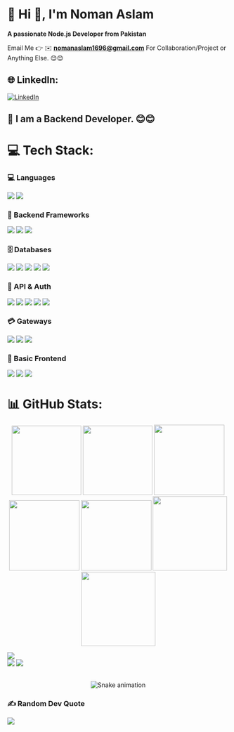 # 💫 Hi 👋, I'm Noman Aslam
**A passionate Node.js Developer from Pakistan**

Email Me 👉 ✉️ **nomanaslam1696@gmail.com** For Collaboration/Project or Anything Else. 😊😊

## 🌐 LinkedIn:
 [![LinkedIn](https://img.shields.io/badge/LinkedIn-%230077B5.svg?logo=linkedin&logoColor=white)](https://www.linkedin.com/in/noman-aslam-8365a6261)
## 🔗 I am a Backend Developer. 😊😊



# 💻 Tech Stack:

### 💻 Languages
<p>
  <img src="https://img.shields.io/badge/JavaScript-F7DF1E?style=for-the-badge&logo=javascript&logoColor=black" />
  <img src="https://img.shields.io/badge/TypeScript-3178C6?style=for-the-badge&logo=typescript&logoColor=white" />
</p>

### 🧠 Backend Frameworks
<p>
  <img src="https://img.shields.io/badge/Node.js-339933?style=for-the-badge&logo=nodedotjs&logoColor=white" />
  <img src="https://img.shields.io/badge/Express.js-000000?style=for-the-badge&logo=express&logoColor=white" />
  <img src="https://img.shields.io/badge/NestJS-E0234E?style=for-the-badge&logo=nestjs&logoColor=white" />
</p>

### 🗄️ Databases
<p>
  <img src="https://img.shields.io/badge/MySQL-4479A1?style=for-the-badge&logo=mysql&logoColor=white" />
  <img src="https://img.shields.io/badge/MongoDB-47A248?style=for-the-badge&logo=mongodb&logoColor=white" />
  <img src="https://img.shields.io/badge/ClickHouse-000000?style=for-the-badge&logo=clickhouse&logoColor=yellow" />
  <img src="https://img.shields.io/badge/DynamoDB-4053D6?style=for-the-badge&logo=amazon-dynamodb&logoColor=white" />
  <img src="https://img.shields.io/badge/PostgreSQL-336791?style=for-the-badge&logo=postgresql&logoColor=white" />
</p>

### 🔐 API & Auth
<p>
  <img src="https://img.shields.io/badge/REST%20API-000000?style=for-the-badge&logo=fastapi&logoColor=white" />
  <img src="https://img.shields.io/badge/Swagger-85EA2D?style=for-the-badge&logo=swagger&logoColor=black" />
  <img src="https://img.shields.io/badge/JWT-000000?style=for-the-badge&logo=jsonwebtokens&logoColor=white" />
  <img src="https://img.shields.io/badge/Redis-DC382D?style=for-the-badge&logo=redis&logoColor=white" />
  <img src="https://img.shields.io/badge/Temporal-000000?style=for-the-badge&logoColor=white" />
</p>

### 💳 Gateways
<p>
  <img src="https://img.shields.io/badge/Stripe-635BFF?style=for-the-badge&logo=stripe&logoColor=white" />
  <img src="https://img.shields.io/badge/Tamara-000000?style=for-the-badge&logo=tamara&logoColor=white" />
  <img src="https://img.shields.io/badge/Tabby-1F1F1F?style=for-the-badge&logoColor=white" />
</p>


### 🎨 Basic Frontend
<p>
  <img src="https://img.shields.io/badge/HTML5-E34F26?style=for-the-badge&logo=html5&logoColor=white" />
  <img src="https://img.shields.io/badge/CSS3-1572B6?style=for-the-badge&logo=css3&logoColor=white" />
  <img src="https://img.shields.io/badge/Bootstrap-7952B3?style=for-the-badge&logo=bootstrap&logoColor=white" />
</p>

# 📊 GitHub Stats:

<div align="center">

<img height="158em" src="https://github-profile-summary-cards.vercel.app/api/cards/profile-details?username=nomanaslam1696&theme=radical">
<img height="158em" src="https://github-profile-summary-cards.vercel.app/api/cards/stats?username=nomanaslam1696&theme=radical">
<img height="160em" src="https://github-profile-summary-cards.vercel.app/api/cards/repos-per-language?username=nomanaslam1696&theme=radical">
<img height="160em" src="https://github-profile-summary-cards.vercel.app/api/cards/most-commit-language?username=nomanaslam1696&theme=radical">
<img height="160em" src="https://github-profile-summary-cards.vercel.app/api/cards/productive-time?username=nomanaslam1696&theme=radical&utcOffset=8">
<img height="169em" src="https://github-readme-stats.vercel.app/api?username=nomanaslam1696&theme=radical&hide_border=false&include_all_commits=false&count_private=false">
<img height="169em" src="https://github-readme-streak-stats.herokuapp.com/?user=nomanaslam1696&theme=radical">

</div>

![](https://github-readme-stats.vercel.app/api/top-langs/?username=nomanaslam1696&theme=dark&hide_border=false&include_all_commits=true&count_private=true&layout=compact)<br>
![](https://github-readme-stats.vercel.app/api?username=nomanaslam1696&theme=dark&hide_border=false&include_all_commits=true&count_private=true)
![](https://github-readme-streak-stats.herokuapp.com/?user=nomanaslam1696&theme=dark&hide_border=false)



</div><br>
<!-- Snake Game Repo View -->

<div align="center">
  <img src="https://profile-readme-generator.com/assets/snake.svg" alt="Snake animation" />
</div>



### ✍️ Random Dev Quote
![](https://quotes-github-readme.vercel.app/api?type=horizontal&theme=radical)

